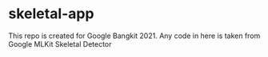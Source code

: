 # skeletal-app
This repo is created for Google Bangkit 2021. Any code in here is taken from Google MLKit Skeletal Detector

